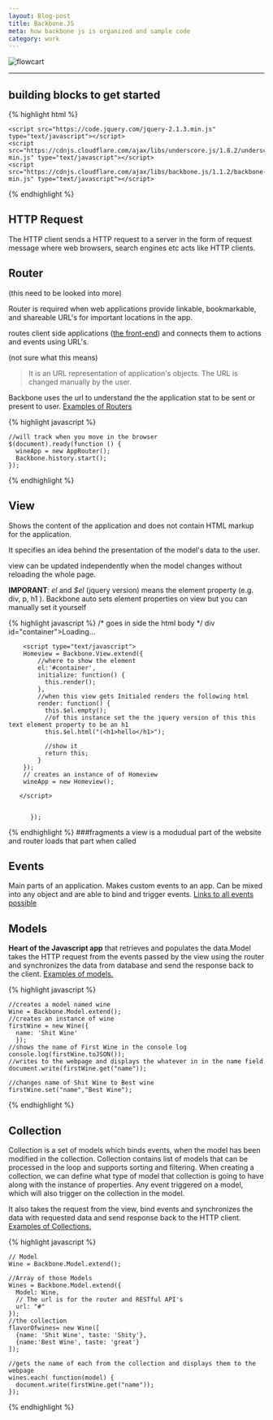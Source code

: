 ```yaml
---
layout: Blog-post
title: Backbone.JS
meta: how backbone js is organized and sample code
category: work
---
```


[the front-end]:https://programmers.stackexchange.com/questions/171203/what-are-the-differences-between-server-side-and-client-side-programming

[flowcart]:http://www.tutorialspoint.com/backbonejs/images/BackboneArch.jpg

[links to all events possible]:http://www.tutorialspoint.com/backbonejs/backbonejs_events.htm





![flowcart]

---
## building blocks to get started

  {% highlight html %}
  
    <script src="https://code.jquery.com/jquery-2.1.3.min.js" type="text/javascript"></script>
    <script src="https://cdnjs.cloudflare.com/ajax/libs/underscore.js/1.8.2/underscore-min.js" type="text/javascript"></script>
    <script src="https://cdnjs.cloudflare.com/ajax/libs/backbone.js/1.1.2/backbone-min.js" type="text/javascript"></script>

  {% endhighlight %}

## HTTP Request
  The HTTP client sends a HTTP request to a server in the form of request message where web browsers, search engines etc acts like HTTP clients.


## Router
(this need to be looked into more)

  Router is required when web applications provide linkable, bookmarkable, and shareable URL's for important locations in the app.

  routes client side applications ([the front-end]) and connects them to actions and events using URL's.

  (not sure what this means)
  >It is an URL representation of application's objects. The URL is changed manually by the user.

  Backbone uses the url to understand the the application stat to be sent or present to user. [Examples of Routers](http://www.tutorialspoint.com/backbonejs/backbonejs_router.htm)

  {% highlight javascript %}
  
    //will track when you move in the browser
    $(document).ready(function () {
      wineApp = new AppRouter();
      Backbone.history.start();
    });
  {% endhighlight %}

## View

  Shows the content of the application and does not contain HTML markup for the application.

  It specifies an idea behind the presentation of the model's data to the user.

  view can be updated independently when the model changes without reloading the whole page.

  **IMPORANT**: *el* and *$el* (jquery version) means the element property (e.g. div, p, h1 ).
  Backbone auto sets element properties on view but you can manually set it yourself
  
  {% highlight javascript %}
        /*
        goes in side the html body
      */
        div id="container">Loading...</div>

        <script type="text/javascript">
        Homeview = Backbone.View.extend({
            //where to show the element
            el:'#container',
            initialize: function() {
              this.render();
            },
            //when this view gets Initialed renders the following html
            render: function() {
              this.$el.empty();
              //of this instance set the the jquery version of this this text element property to be an h1
              this.$el.html("(<h1>hello</h1>");

              //show it
              return this;
            }
        });
        // creates an instance of of Homeview
        wineApp = new Homeview();

       </script>


          });

  {% endhighlight %}
###fragments
a view is a modudual part of the website and router loads that part when called

## Events

  Main parts of an application. Makes custom events to an app. Can be mixed into any object and are able to bind and trigger events. [Links to all events possible]

## Models
  **Heart of the Javascript app** that retrieves and populates the data.Model takes the HTTP request from the events passed by the view using the router and synchronizes the data from database and send the response back to the client.
[Examples of models.](http://www.tutorialspoint.com/backbonejs/backbonejs_model.htm)

  {% highlight javascript %}
  
    //creates a model named wine
    Wine = Backbone.Model.extend();
    //creates an instance of wine
    firstWine = new Wine({
      name: 'Shit Wine'
      });
    //shows the name of First Wine in the console log
    console.log(firstWine.toJSON());
    //writes to the webpage and displays the whatever in in the name field
    document.write(firstWine.get("name"));

    //changes name of Shit Wine to Best wine
    firstWine.set("name","Best Wine");

  {% endhighlight %}

## Collection
  Collection is a set of models which binds events, when the model has been modified in the collection. Collection contains list of models that can be processed in the loop and supports sorting and filtering. When creating a collection, we can define what type of model that collection is going to have along with the instance of properties. Any event triggered on a model, which will also trigger on the collection in the model.

  It also takes the request from the view, bind events and synchronizes the data with requested data and send response back to the HTTP client. [Examples of Collections.](http://www.tutorialspoint.com/backbonejs/backbonejs_collection.htm)

  {% highlight javascript %}
  
    // Model
    Wine = Backbone.Model.extend();

    //Array of those Models
    Wines = Backbone.Model.extend({
      Model: Wine,
      // The url is for the router and RESTful API's
      url: "#"
    });
    //the collection
    flavorOfwines= new Wine([
      {name: 'Shit Wine', taste: 'Shity'},
      {name:'Best Wine', taste: 'great'}
    ]);

    //gets the name of each from the collection and displays them to the webpage
    wines.each( function(model) {
      document.write(firstWine.get("name"));
    });
    
  {% endhighlight %}
